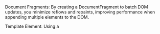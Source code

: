 Document Fragments: By creating a DocumentFragment to batch DOM updates, you minimize reflows and repaints, improving performance when appending multiple elements to the DOM.

Template Element: Using a <template> element to clone nodes for each job posting is an excellent approach. It keeps the HTML structure separate from the JavaScript code, making it easier to maintain and update the markup.
